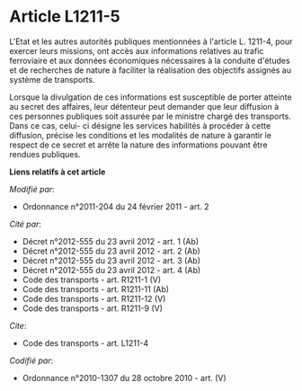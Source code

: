 # Article L1211-5

L'Etat et les autres autorités publiques mentionnées à l'article L. 1211-4, pour exercer leurs missions, ont accès aux
informations relatives au trafic ferroviaire et aux données économiques nécessaires à la conduite d'études et de recherches
de nature à faciliter la réalisation des objectifs assignés au système de transports.

Lorsque la divulgation de ces informations est susceptible de porter atteinte au secret des affaires, leur détenteur peut
demander que leur diffusion à ces personnes publiques soit assurée par le ministre chargé des transports. Dans ce cas, celui-
ci désigne les services habilités à procéder à cette diffusion, précise les conditions et les modalités de nature à garantir
le respect de ce secret et arrête la nature des informations pouvant être rendues publiques.

**Liens relatifs à cet article**

_Modifié par_:

  - Ordonnance n°2011-204 du 24 février 2011 - art. 2

_Cité par_:

  - Décret n°2012-555 du 23 avril 2012 - art. 1 (Ab)
  - Décret n°2012-555 du 23 avril 2012 - art. 2 (Ab)
  - Décret n°2012-555 du 23 avril 2012 - art. 3 (Ab)
  - Décret n°2012-555 du 23 avril 2012 - art. 4 (Ab)
  - Code des transports - art. R1211-1 (V)
  - Code des transports - art. R1211-11 (Ab)
  - Code des transports - art. R1211-12 (V)
  - Code des transports - art. R1211-9 (V)

_Cite_:

  - Code des transports - art. L1211-4

_Codifié par_:

  - Ordonnance n°2010-1307 du 28 octobre 2010 - art. (V)
